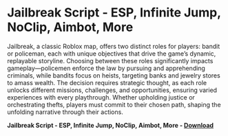 <h1>Jailbreak Script - ESP, Infinite Jump, NoClip, Aimbot, More</h1>

Jailbreak, a classic Roblox map, offers two distinct roles for players: bandit or policeman, each with unique objectives that drive the game’s dynamic, replayable storyline. Choosing between these roles significantly impacts gameplay—policemen enforce the law by pursuing and apprehending criminals, while bandits focus on heists, targeting banks and jewelry stores to amass wealth. The decision requires strategic thought, as each role unlocks different missions, challenges, and opportunities, ensuring varied experiences with every playthrough. Whether upholding justice or orchestrating thefts, players must commit to their chosen path, shaping the unfolding narrative through their actions.

**Jailbreak Script - ESP, Infinite Jump, NoClip, Aimbot, More - [Download](https://www.dlgram.com/public/files/api.php?shortened=WMRTi7)**



